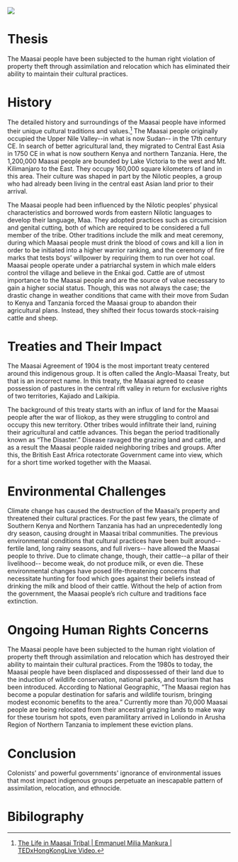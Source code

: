 
<a href="https://juncture-digital.org"><img src="https://juncture-digital.org/images/ve-button.png"></a>

<param ve-config 
       title="Maasai: Indigenous People "
       author="By: Kaylee, Marshury, and Sadie"
       banner="https://www.masaimara.com/assets/img/maasai-people-masai-mara.jpg" 
       layout="vertical">
 
<!-- Entities discussed throughout the essay are typically defined before the essay text and
     are thus available in all text.  Entity identifiers (QIDs) can be found in either
     Wikipedia or Wikidata (https://www.wikidata.org)> -->
<param ve-entity eid="Q185372"> <!-- testing 1-->
<param ve-entity eid="Q41264"> <!-- testing 2 -->
<param ve-entity eid="Q221092"> <!-- testing 3 -->
<param ve-entity eid="Q36600"> <!-- testing 4 -->

# Thesis
The Maasai people have been subjected to the human right violation of property theft through assimilation and relocation which has eliminated their ability to maintain their cultural practices.

<param ve-image label="Maasai Tribe" url="https://www.masaimara.com/assets/img/maasai-people-masai-mara-kenya.jpg">

# History

The detailed history and surroundings of the Maasai people have informed their unique cultural traditions and values.[^1] The Maasai people originally occupied the Upper Nile Valley--in what is now Sudan-- in the 17th century CE. In search of better agricultural land, they migrated to Central East Asia in 1750 CE in what is now southern Kenya and northern Tanzania. Here, the 1,200,000 Maasai people are bounded by Lake Victoria to the west and Mt. Kilimanjaro to the East. They occupy 160,000 square kilometers of land in this area. Their culture was shaped in part by the Nilotic peoples, a group who had already been living in the central east Asian land prior to their arrival. 
<param ve-image label="Map" url="http://www.101lasttribes.com/maps/masai_map.jpg">
<param ve-video
	id="https://www.youtube.com/embed/ThcppnztYpw"
	title="The Life in Maasai Tribal|Emmanuel Milia Mankura|TEDxHongKongLive.Youtube:[https://www.youtube.com/watch?v=ThcppnztYpw]">

The Maasai people had been influenced by the Nilotic peoples’ physical characteristics and borrowed words from eastern Nilotic languages to develop their language, Maa. They adopted practices such as circumcision and genital cutting, both of which are required to be considered a full member of the tribe. Other traditions include the milk and meat ceremony, during which Maasai people must drink the blood of cows and kill a lion in order to be initiated into a higher warrior ranking, and the ceremony of fire marks that tests boys’ willpower by requiring them to run over hot coal. Maasai people operate under a patriarchal system in which male elders control the village and believe in the Enkai god. Cattle are of utmost importance to the Maasai people and are the source of value necessary to gain a higher social status. Though, this was not always the case; the drastic change in weather conditions that came with their move from Sudan to Kenya and Tanzania forced the Maasai group to abandon their agricultural plans. Instead, they shifted their focus towards stock-raising cattle and sheep. 
										   
<param ve-compare curtain url="https://www.serengetiparktanzania.com/wp-content/uploads/2019/09/Maasai-Tribe.jpg">
<param ve-compare url="http://userscontent2.emaze.com/images/a9cbd94e-916f-4976-85a0-dffc32788140/04ea984e-fa82-4e80-ab8b-def37bf6e09f.jpg">

# Treaties and Their Impact

The Maasai Agreement of 1904 is the most important treaty centered around this indigenous group. It is often called the Anglo-Maasai Treaty, but that is an incorrect name. In this treaty, the Maasai agreed to cease possession of pastures in the central rift valley in return for exclusive rights of two territories, Kajiado and Laikipia. 

<param ve-image label="Map of Territories" url="https://issafrica.s3.amazonaws.com/site/images/2021-11-03-kenya-county-map.png">

The background of this treaty starts with an influx of land for the Maasai people after the war of Iliokop, as they were struggling to control and occupy this new territory. Other tribes would infiltrate their land, ruining their agricultural and cattle advances. This began the period traditionally known as “The Disaster.” Disease ravaged the grazing land and cattle, and as a result the Maasai people raided neighboring tribes and groups. After this, the British East Africa rotectorate Government came into view, which for a short time worked together with the Maasai. 
<param ve-image 
       manifest="https://issafrica.s3.amazonaws.com/site/images/2021-11-03-kenya-county-map.png">


# Environmental Challenges

Climate change has caused the destruction of the Maasai’s property and threatened their cultural practices. For the past few years, the climate of Southern Kenya and Northern Tanzania has had an unprecedentedly long dry season, causing drought in Maasai tribal communities. The previous environmental conditions that cultural practices have been built around-- fertile land, long rainy seasons, and full rivers-- have allowed the Maasai people to thrive. Due to climate change, though, their cattle--a pillar of their livelihood-- become weak, do not produce milk, or even die. These environmental changes have posed life-threatening concerns that necessitate hunting for food which goes against their beliefs instead of drinking the milk and blood of their cattle. Without the help of action from the government, the Maasai people’s rich culture and traditions face extinction. 

<param ve-compare curtain url="https://i.guim.co.uk/img/static/sys-images/Guardian/Pix/pictures/2011/11/23/1322051615643/Maasai-pastoralists-livin-011.jpg?width=1010&quality=45&auto=format&fit=max&dpr=2&s=b79ae3ee57db2a0e31d758f9252c78be">
<param ve-compare url="https://i.guim.co.uk/img/static/sys-images/Guardian/Pix/pictures/2011/11/23/1322051614542/Maasai-pastoralists-livin-010.jpg?width=1010&quality=45&auto=format&fit=max&dpr=2&s=6f19a2e9ace5f34b8b7e3fc233c6f330">
<param ve-compare url="https://i.guim.co.uk/img/static/sys-images/Guardian/Pix/pictures/2011/11/23/1322051617990/Maasai-pastoralists-livin-013.jpg?width=1010&quality=45&auto=format&fit=max&dpr=2&s=a2212d64f328042d9f059ecead693303">

# Ongoing Human Rights Concerns

The Maasai people have been subjected to the human right violation of property theft through assimilation and relocation which has destroyed their ability to maintain their cultural practices. From the 1980s to today, the Maasai people have been displaced and dispossessed of their land due to the induction of wildlife conservation, national parks, and tourism that has been introduced. According to National Geographic, “The Maasai region has become a popular destination for safaris and wildlife tourism, bringing modest economic benefits to the area.” Currently more than 70,000 Maasai people are being relocated from their ancestral grazing lands to make way for these tourism hot spots, even paramilitary arrived in Loliondo in Arusha Region of Northern Tanzania to implement these eviction plans.

<param ve-compare curtain url="https://static.dw.com/image/61318976_6.jpg">
<param ve-compare url="https://i0.wp.com/www.middleeastmonitor.com/wp-content/uploads/2022/06/GettyImages-1239498359-scaled-e1655908370825.jpg?resize=1200%2C800&quality=85&strip=all&zoom=1&ssl=1" >


# Conclusion
Colonists’ and powerful governments' ignorance of environmental issues that most impact indigenous groups perpetuate an inescapable pattern of assimilation, relocation, and ethnocide.  


# Bibilography

[^1]:[The Life in Maasai Tribal | Emmanuel Milia Mankura | TEDxHongKongLive Video.](https://www.youtube.com/watch?v=ThcppnztYpw)
     
     
